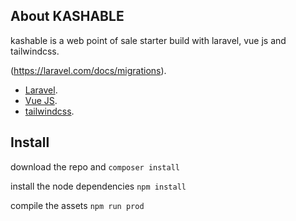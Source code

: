 
## About KASHABLE

kashable is a web point of sale starter build with laravel, vue js and tailwindcss.

(https://laravel.com/docs/migrations).
- [Laravel](https://laravel.com/).
- [Vue JS](https://vuejs.org/).
- [tailwindcss](https://tailwindcss.com/).

## Install

download the repo and 
`composer install`

install the node dependencies
`npm install`

compile the assets
`npm run prod`


